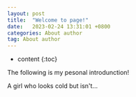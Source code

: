 ```yaml
---
layout: post
title:  "Welcome to page!"
date:   2023-02-24 13:31:01 +0800
categories: About author
tag: About author
---
```


* content
{:toc}


The following is my pesonal introdunction!

A girl who looks cold but isn't...


[jekyll]:      http://jekyllrb.com
[jekyll-gh]:   https://github.com/jekyll/jekyll
[jekyll-help]: https://github.com/jekyll/jekyll-help
